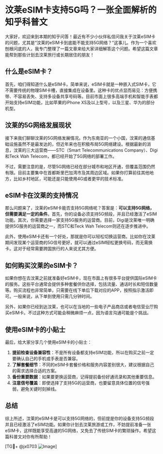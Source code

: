 # 汶莱eSIM卡支持5G吗？一张全面解析的知乎科普文

大家好，欢迎来到本期的知乎问答！最近有不少小伙伴私信问我关于汶莱eSIM卡的问题，尤其是“汶莱的eSIM卡到底能不能支持5G网络？”这事儿。作为一个喜欢刨根问底的人，我专门整理了一篇文章来给大家详细解答这个问题。希望这篇文章能帮到那些计划去汶莱旅行或长期居住的朋友！

## 什么是eSIM卡？

首先，咱们得知道什么是eSIM卡。简单来说，eSIM卡就是一种嵌入式SIM卡，它不需要传统的物理SIM卡槽，直接集成在设备里。这种卡的优点显而易见：方便携带、不容易丢失、支持多设备共享号码等。目前市面上很多高端手机和智能手表都开始支持eSIM功能，比如苹果的iPhone XS及以上型号，以及三星、华为的部分机型。

## 汶莱的5G网络发展现状

接下来我们聊聊汶莱的5G网络发展情况。作为东南亚的一个小国，汶莱的通信基础设施虽然不是最发达的，但近年来也在积极布局5G网络建设。根据最新的消息，汶莱的三大运营商——STC（Smart Telecommunications Company）、Digi和Teck Wah Telecom，都已经开始了5G网络的部署工作。

不过，需要注意的是，尽管5G网络已经在部分城市和地区开通，但覆盖范围仍然有限。目前主要集中在首都斯里巴加湾市及其周边区域。如果你打算前往其他地方，比如乡村地区，可能还是只能使用4G或者更早的技术标准。

## eSIM卡在汶莱的支持情况

那么问题来了，汶莱的eSIM卡能否支持5G网络呢？答案是：**可以支持5G网络，但需要满足一定的条件**。首先，你的设备必须支持5G频段，并且已经激活了eSIM功能。其次，你需要选择一家支持5G服务的运营商。目前，Digi是汶莱唯一明确提供5G服务的运营商之一，而STC和Teck Wah Telecom则还在逐步推进中。

此外，使用eSIM卡还有一个好处，那就是你可以轻松切换运营商。比如你在汶莱期间发现某个运营商的5G信号更好，就可以通过eSIM轻松更换号码，而无需换卡。这对于经常需要跨国旅行的人来说尤其方便。

## 如何购买汶莱的eSIM卡？

如果你想在去汶莱之前就准备好eSIM卡，现在市面上有很多平台提供国际eSIM卡的服务。这些平台通常会提供多种套餐供你选择，包括流量、通话时长和短信数量等。购买流程也非常简单，只需要在线下单后下载对应的APP，按照指示激活即可。一般来说，从下单到使用只需几分钟时间。

另外，如果你已经到达汶莱，也可以在当地的一些电子产品商店或者电信营业厅购买eSIM卡。不过这种方式可能会稍微麻烦一点，因为语言沟通可能是个挑战。

## 使用eSIM卡的小贴士

最后，给大家分享几个使用eSIM卡的小贴士：

1. **提前检查设备兼容性**：不是所有设备都支持eSIM功能，所以在购买之前一定要确认自己的手机或手表是否兼容。
2. **了解套餐细节**：不同的eSIM卡套餐价格和服务内容差别很大，建议根据自己的需求选择合适的方案。
3. **备份重要数据**：如果要更换运营商，记得提前备份好通讯录和其他重要信息。
4. **注意信号覆盖**：即使选择了支持5G的运营商，也要留意具体位置的信号强弱，避免关键时刻掉线。

## 总结

综上所述，汶莱的eSIM卡是可以支持5G网络的，但前提是你的设备支持5G频段并且已经激活了eSIM功能。如果你计划去汶莱旅游或工作，不妨提前准备一张eSIM卡，这样既能享受高速的5G网络，又免去了传统SIM卡的繁琐操作。希望这篇科普文对你有所帮助！

[TG💪+ @jx0703 ![Image](https://github.com/user-attachments/assets/dbca1d08-cadb-493c-b0ec-ad6f7a83f270)]